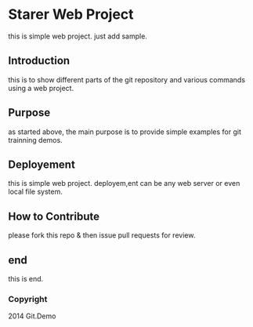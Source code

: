 # Starer Web Project
this is simple web project.
just add sample.
## Introduction
this is to show different parts of the git repository and various commands using a web project.
## Purpose
as started above, the main purpose is to provide simple examples for git trainning demos.
## Deployement
this is simple web project. deployem,ent can be any web server or even local file system.
## How to Contribute
please fork this repo & then issue pull requests for review.
## end
this is end.

### Copyright
2014 Git.Demo
